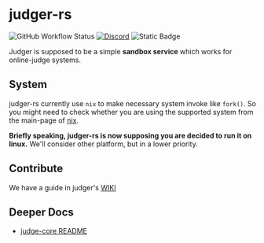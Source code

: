 # judger-rs

![GitHub Workflow Status](https://img.shields.io/github/actions/workflow/status/OJ-lab/judger/rust-check.yml?logo=github&label=Core%20Tests)
[![Discord](https://img.shields.io/discord/916955582181822486?label=Discord&color=blue&logo=discord&logoColor=white)](https://discord.gg/vh8NCgdp8J)
![Static Badge](https://img.shields.io/badge/Codespace_Supported-000000?style=flat&logo=github)

Judger is supposed to be a simple **sandbox service** which works for online-judge systems.

## System

judger-rs currently use `nix` to make necessary system invoke like `fork()`. 
So you might need to check whether you are using the supported system from the main-page of [nix](https://github.com/nix-rust/nix).

**Briefly speaking, judger-rs is now supposing you are decided to run it on linux.**
We'll consider other platform, but in a lower priority.

## Contribute

We have a guide in judger's [WIKI](https://github.com/OJ-lab/judger/wiki/Contribution-Guide)

## Deeper Docs

- [judge-core README](judge-core/README.md)
